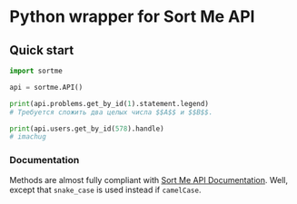 # Python wrapper for Sort Me API

## Quick start
```python
import sortme

api = sortme.API()

print(api.problems.get_by_id(1).statement.legend)
# Требуется сложить два целых числа $$A$$ и $$B$$.

print(api.users.get_by_id(578).handle)
# imachug
```

### Documentation
Methods are almost fully compliant with [Sort Me API Documentation](https://docs.sort-me.org). Well, except that `snake_case` is used instead if `camelCase`. 
